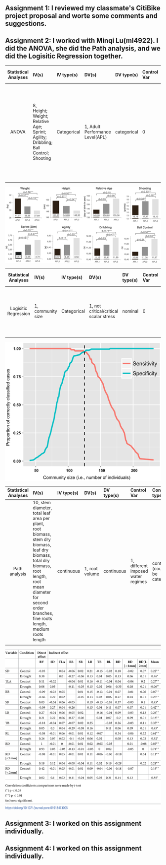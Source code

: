 ## Assignment 1: I reviewed my classmate's CitiBike project proposal and worte some comments and suggestions.
## Assignment 2: I worked with Minqi Lu(ml4922). I did the ANOVA, she did the Path analysis, and we did the Logisitic Regression together.
| **Statistical Analyses**	|  **IV(s)**  |  **IV type(s)** |  **DV(s)**  |  **DV type(s)**  |  **Control Var** | **Control Var type**  | **Question to be answered** | **_H0_** | **alpha** | **link to paper**| 
|:----------:|:----------|:------------|:-------------|:-------------|:------------|:------------- |:------------------|:----:|:-------:|:-------|
ANOVA	| 8, Height; Weight; Relative Age; Sprint; Agility; Dribbling; Ball Control; Shooting | Categorical | 1, Adult Performance Level(APL)| categorical | 0 | N/A | 	Do the motor and anthropometric variables show a prognostic relevance for future success in adulthood? | Players who reached higher APL do not have better motor test result than players with lower APL. | 0.05 | [The influence of speed abilities and technical skills in early adolescence on adult success in soccer: A long-term prospective analysis using ANOVA and SEM approaches](https://journals.plos.org/plosone/article?id=10.1371/journal.pone.0182211) |
  |||||||||

![main plot](g002.PNG)

| **Statistical Analyses**	|  **IV(s)**  |  **IV type(s)** |  **DV(s)**  |  **DV type(s)**  |  **Control Var** | **Control Var type**  | **Question to be answered** | **_H0_** | **alpha** | **link to paper**| 
|:----------:|:----------|:------------|:-------------|:-------------|:------------|:------------- |:------------------|:----:|:-------:|:-------|
Logisitic Regression	| 1, community size | Categorical | 1, not critical/critical scalar stress| nominal | 0 | N/A | 	Whether there is a significant relationship between the absence/presence of critical scalar stress and community size | There is no significant relationship between the absence/presence of critical scalar stress and community size | 0.05 | [Modeling Group Size and Scalar Stress by Logistic Regression from an Archaeological Perspective](https://journals.plos.org/plosone/article?id=10.1371/journal.pone.0091510) |
  |||||||||

![main plot](journal.pone.0091510.g004.png)

| **Statistical Analyses**|  **IV(s)**  |  **IV type(s)** |  **DV(s)**  |  **DV type(s)**  |  **Control Var** | **Control Var type**  | **Question to be answered** | **_H0_** | **alpha** | **link to paper**| 
|:----------:|:----------|:------------|:-------------|:-------------|:------------|:------------- |:------------------|:----:|:-------:|:-------|
Path analysis	| 10, stem diameter, total leaf area per plant, root biomass, stem dry biomass, leaf dry biomass, total dry biomass, root length, root mean diameter for second order branches, fine roots length, medium roots length| continuous | 1, root volume | continuous | 1, different imposed water regimes  | continuous (could also be categorical) | 	What are the direct and indirect effects of those morphological characteristics on root volume. | Morphological alterations play an important role in tolerance of cacao progenies to water stress and that at least one morphological character has potential for direct or indirect selection of drought tolerance. | 0.05 | [Path analysis of phenotypic traits in young cacao plants under drought conditions](https://journals.plos.org/plosone/article?id=10.1371/journal.pone.0191847#abstract0) |
  |||||||||
  
![main plot](pathanalysis.png)

## Assignment 3: I worked on this assignment individually. 
## Assignment 4: I worked on this assignment individually.
